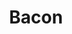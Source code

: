 ---
title: Bacon
meal: breakfast
image: bacon.jpg
description: A nice, crispy bacon ready for you to devour.
badge: protein
difficulty: intermediate
tags:
  - quick
  - delicious
ingredients:
  - Bacon
  - Paper towels
instructions:
  - First, line a microwave safe plate with bacon.
  - Then spread out the bacon and make sure none of them are touching.
  - Put a paper on the bacon after you have spread them out.
  - Put the plate full of bacon in the microwave and cook it for a minute and thirty seconds but you can cook it for longer if you want.
  - Lastly, take the bacon out and eat it!
---